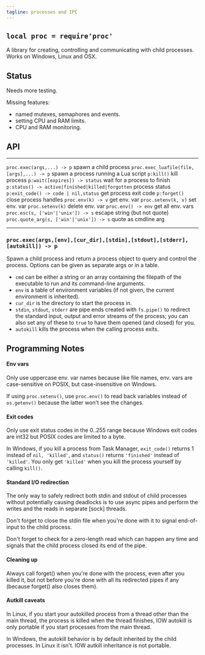```yaml
---
tagline: processes and IPC
---
```


## `local proc = require'proc'`

A library for creating, controlling and communicating with child processes.
Works on Windows, Linux and OSX.

## Status

<warn>Needs more testing.</warn>

Missing features:

  * named mutexes, semaphores and events.
  * setting CPU and RAM limits.
  * CPU and RAM monitoring.

## API

--------------------------------------------------- --------------------------
`proc.exec(args,...) -> p`                          spawn a child process
`proc.exec_luafile(file,[args],...) -> p`           spawn a process running a Lua script
`p:kill()`                                          kill process
`p:wait([expires]) -> status`                       wait for a process to finish
`p:status() -> active|finished|killed|forgotten`    process status
`p:exit_code() -> code | nil,status`                get process exit code
`p:forget()`                                        close process handles
`proc.env(k) -> v`                                  get env. var
`proc.setenv(k, v)`                                 set env. var
`proc.setenv(k)`                                    delete env. var
`proc.env() -> env`                                 get all env. vars
`proc.esc(s, ['win'|'unix']) -> s`                  escape string (but not quote)
`proc.quote_arg(s, ['win'|'unix']) -> s`            quote as cmdline arg
--------------------------------------------------- --------------------------

### `proc.exec(args,[env],[cur_dir],[stdin],[stdout],[stderr],[autokill]) -> p`

Spawn a child process and return a process object to query and control the
process. Options can be given as separate args or in a table.

  * `cmd` can be either a string or an array containing the filepath of the
  executable to run and its command-line arguments.
  * `env` is a table of environment variables (if not given, the current
  environment is inherited).
  * `cur_dir` is the directory to start the process in.
  * `stdin`, `stdout`, `stderr` are pipe ends created with `fs.pipe()`
  to redirect the standard input, output and error streams of the process;
  you can also set any of these to `true` to have them opened (and closed)
  for you.
  * `autokill` kills the process when the calling process exits.

## Programming Notes

#### Env vars

Only use uppercase env. var names because like file names, env. vars
are case-sensitive on POSIX, but case-insensitive on Windows.

If using `proc.setenv()`, use `proc.env()` to read back variables instead
of `os.getenv()` because the latter won't see the changes.

#### Exit codes

Only use exit status codes in the 0..255 range because Windows exit
codes are int32 but POSIX codes are limited to a byte.

In Windows, if you kill a process from Task Manager, `exit_code()` returns 1
instead of `nil, 'killed'`, and `status()` returns `'finished'` instead
of `'killed'`. You only get `'killed'` when you kill the process yourself
by calling `kill()`.

#### Standard I/O redirection

The only way to safely redirect both stdin and stdout of child processes
without potentially causing deadlocks is to use async pipes and perform
the writes and the reads in separate [sock] threads.

Don't forget to close the stdin file when you're done with it to signal
end-of-input to the child process.

Don't forget to check for a zero-length read which can happen any time
and signals that the child process closed its end of the pipe.

#### Cleaning up

Always call forget() when you're done with the process, even after you
killed it, but not before you're done with all its redirected pipes if any
(because forget() also closes them).

#### Autkill caveats

In Linux, if you start your autokilled process from a thread other than
the main thread, the process is killed when the thread finishes, IOW
autokill is only portable if you start processes from the main thread.

In Windows, the autokill behavior is by default inherited by the child
processes. In Linux it isn't. IOW autkill inheritance is not portable.

